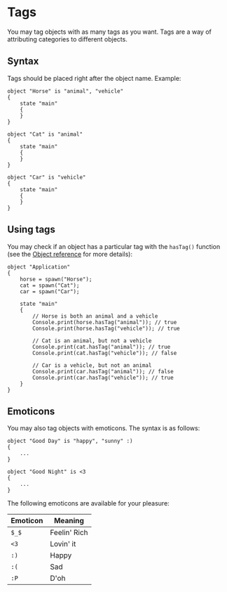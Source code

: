 Tags
====

You may tag objects with as many tags as you want. Tags are a way of attributing categories to different objects.

Syntax
------

Tags should be placed right after the object name. Example:

```
object "Horse" is "animal", "vehicle"
{
    state "main"
    {
    }
}

object "Cat" is "animal"
{
    state "main"
    {
    }
}

object "Car" is "vehicle"
{
    state "main"
    {
    }
}
```

Using tags
----------

You may check if an object has a particular tag with the `hasTag()` function (see the [Object reference](/reference/object#hastag) for more details):

```
object "Application"
{
    horse = spawn("Horse");
    cat = spawn("Cat");
    car = spawn("Car");

    state "main"
    {
        // Horse is both an animal and a vehicle
        Console.print(horse.hasTag("animal")); // true
        Console.print(horse.hasTag("vehicle")); // true

        // Cat is an animal, but not a vehicle
        Console.print(cat.hasTag("animal")); // true
        Console.print(cat.hasTag("vehicle")); // false

        // Car is a vehicle, but not an animal
        Console.print(car.hasTag("animal")); // false
        Console.print(car.hasTag("vehicle")); // true
    }
}
```

Emoticons
---------

You may also tag objects with emoticons. The syntax is as follows:

```
object "Good Day" is "happy", "sunny" :)
{
    ...
}

object "Good Night" is <3
{
    ...
}
```

The following emoticons are available for your pleasure:

Emoticon|Meaning
--------|-------
`$_$` | Feelin' Rich
`<3` | Lovin' it
`:)` | Happy
`:(` | Sad
`:P` | D'oh
